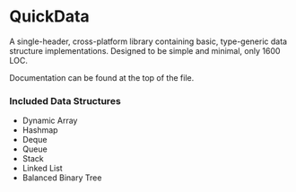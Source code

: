 # QuickData
A single-header, cross-platform library containing basic, type-generic data structure implementations. Designed to be simple and minimal, only 1600 LOC.

Documentation can be found at the top of the file.

### Included Data Structures
- Dynamic Array
- Hashmap
- Deque
- Queue
- Stack
- Linked List
- Balanced Binary Tree
